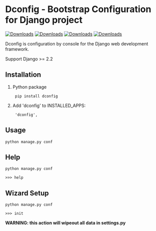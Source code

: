 Dconfig - Bootstrap Configuration for Django project
======

[![Downloads](https://img.shields.io/travis/shinznatkid/django-config.svg)](https://travis-ci.org/shinznatkid/django-config/)
[![Downloads](https://img.shields.io/pypi/dm/dconfig.svg)](https://pypi.python.org/pypi/dconfig/)
[![Downloads](https://img.shields.io/pypi/v/dconfig.svg)](https://pypi.python.org/pypi/dconfig/)
[![Downloads](https://img.shields.io/badge/license-MIT-blue.svg)](https://pypi.python.org/pypi/dconfig/)

Dconfig is configuration by console for the Django web
development framework.

Support Django >= 2.2

Installation
------------

1. Python package

        pip install dconfig

2. Add 'dconfig' to INSTALLED_APPS:

        'dconfig',

Usage
--------

`python manage.py conf`

Help
--------

`python manage.py conf`

`>>> help`

Wizard Setup
--------

`python manage.py conf`

`>>> init`

**WARNING: this action will wipeout all data in settings.py**

